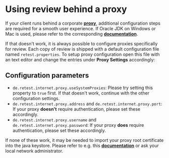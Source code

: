 # Using review behind a proxy

If your client runs behind a corporate [**proxy**](https://en.wikipedia.org/wiki/Proxy_server), additional configuration steps are required for a smooth user experience. If Oracle JDK on Windows or Mac is used, please refer to the corresponding [**documentation**](https://www.java.com/en/download/help/proxy_setup.xml).

If that doesn't work, it is always possible to configure proxies specifically for review. Each copy of review is shipped with a default configuration file named `retest.properties`. To setup proxy configuration open this file with an text editor and change the entries under **Proxy Settings** accordingly:

## Configuration parameters

* `de.retest.internet.proxy.useSystemProxies`: Please try setting this property to `true` first. If that doesn't work, continue with the other configuration settings.
* `de.retest.internet.proxy.address` and `de.retest.internet.proxy.port`: If your proxy **doesn't** require authentication, please set these accordingly.
* `de.retest.internet.proxy.username` and `de.retest.internet.proxy.password`: If your proxy **does** require authentication, please set these accordingly.

If none of these work, it may be needed to import your proxy root certificate into the java keystore. Please refer to e.g. this [**documentation**](https://knowledge.digicert.com/solution/SO4085.html) or ask your local network administrator.
